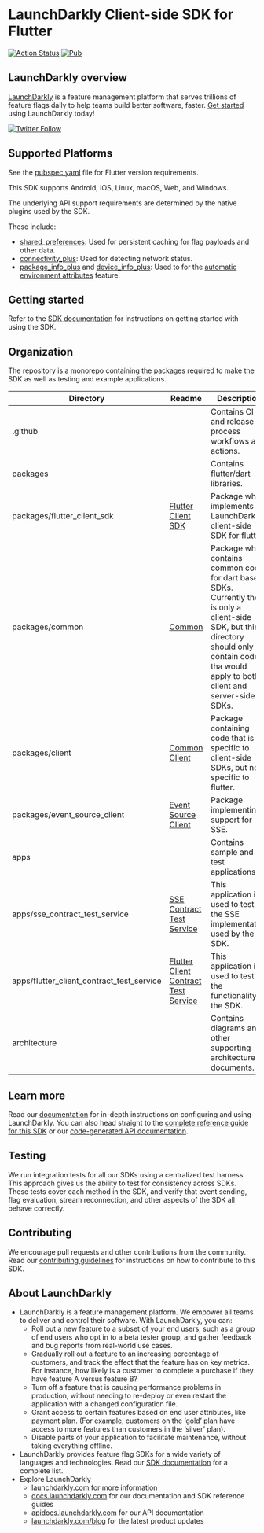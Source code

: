 # LaunchDarkly Client-side SDK for Flutter

[![Action Status](https://github.com/launchdarkly/flutter-client-sdk/actions/workflows/ci.yml/badge.svg)](https://github.com/launchdarkly/flutter-client-sdk/actions/workflows/ci.yml)
[![Pub](https://img.shields.io/pub/v/launchdarkly_flutter_client_sdk.svg)](https://pub.dev/packages/launchdarkly_flutter_client_sdk)

## LaunchDarkly overview

[LaunchDarkly](https://www.launchdarkly.com) is a feature management platform that serves trillions of feature flags daily to help teams build better software, faster. [Get started](https://docs.launchdarkly.com/home/getting-started) using LaunchDarkly today!

[![Twitter Follow](https://img.shields.io/twitter/follow/launchdarkly.svg?style=social&label=Follow&maxAge=2592000)](https://twitter.com/intent/follow?screen_name=launchdarkly)

## Supported Platforms

See the [pubspec.yaml](https://github.com/launchdarkly/flutter-client-sdk/blob/main/packages/flutter_client_sdk/pubspec.yaml) file for Flutter version requirements.

This SDK supports Android, iOS, Linux, macOS, Web, and Windows.

The underlying API support requirements are determined by the native plugins used by the SDK.

These include:
- [shared_preferences](https://pub.dev/packages/shared_preferences): Used for persistent caching for flag payloads and other data.
- [connectivity_plus](https://pub.dev/packages/connectivity_plus): Used for detecting network status.
- [package_info_plus]() and [device_info_plus](): Used to for the [automatic environment attributes](https://docs.launchdarkly.com/sdk/features/environment-attributes/?q=environ) feature.

## Getting started

Refer to the [SDK documentation](https://docs.launchdarkly.com/sdk/client-side/flutter#getting-started) for instructions on getting started with using the SDK.

## Organization

The repository is a monorepo containing the packages required to make the SDK as well as testing
and example applications.

| Directory                                 | Readme                                                                                      | Description                                                                                                                                                                                         |
|-------------------------------------------|---------------------------------------------------------------------------------------------|-----------------------------------------------------------------------------------------------------------------------------------------------------------------------------------------------------|
| .github                                   |                                                                                             | Contains CI and release process workflows and actions.                                                                                                                                              |
| packages                                  |                                                                                             | Contains flutter/dart libraries.                                                                                                                                                                    |
| packages/flutter_client_sdk               | [Flutter Client SDK](packages/flutter_client_sdk/README.md)                                 | Package which implements the LaunchDarkly client-side SDK for flutter.                                                                                                                              |
| packages/common                           | [Common](packages/common/README.md)                                                         | Package which contains common code for dart based SDKs. Currently there is only a client-side SDK, but this directory should only contain code tha would apply to both client and server-side SDKs. |
| packages/client                           | [Common Client](packages/common_client/README.md)                                           | Package containing code that is specific to client-side SDKs, but not specific to flutter.                                                                                                          |
| packages/event_source_client              | [Event Source Client](packages/event_source_client/README.md)                               | Package implementing support for SSE.                                                                                                                                                               |
| apps                                      |                                                                                             | Contains sample and test applications.                                                                                                                                                              |
| apps/sse_contract_test_service            | [SSE Contract Test Service](apps/sse_contract_test_service/README.md)                       | This application is used to test the SSE implementation used by the SDK.                                                                                                                            |
| apps/flutter_client_contract_test_service | [Flutter Client Contract Test Service](apps/flutter_client_contract_test_service/README.md) | This application is used to test the functionality of the SDK.                                                                                                                                      |
| architecture                              |                                                                                             | Contains diagrams and other supporting architecture documents.                                                                                                                                      |

## Learn more

Read our [documentation](https://docs.launchdarkly.com) for in-depth instructions on configuring and using LaunchDarkly. You can also head straight to the [complete reference guide for this SDK](https://docs.launchdarkly.com/sdk/client-side/flutter) or our [code-generated API documentation](https://launchdarkly.github.io/flutter-client-sdk/).

## Testing

We run integration tests for all our SDKs using a centralized test harness. This approach gives us the ability to test for consistency across SDKs. These tests cover each method in the SDK, and verify that event sending, flag evaluation, stream reconnection, and other aspects of the SDK all behave correctly.

## Contributing

We encourage pull requests and other contributions from the community. Read our [contributing guidelines](https://github.com/launchdarkly/flutter-client-sdk/blob/main/CONTRIBUTING.md) for instructions on how to contribute to this SDK.

## About LaunchDarkly

* LaunchDarkly is a feature management platform. We empower all teams to deliver and control their software. With LaunchDarkly, you can:
  * Roll out a new feature to a subset of your end users, such as a group of end users who opt in to a beta tester group, and gather feedback and bug reports from real-world use cases.
  * Gradually roll out a feature to an increasing percentage of customers, and track the effect that the feature has on key metrics. For instance, how likely is a customer to complete a purchase if they have feature A versus feature B?
  * Turn off a feature that is causing performance problems in production, without needing to re-deploy or even restart the application with a changed configuration file.
  * Grant access to certain features based on end user attributes, like payment plan. (For example, customers on the ‘gold’ plan have access to more features than customers in the ‘silver’ plan).
  * Disable parts of your application to facilitate maintenance, without taking everything offline.
* LaunchDarkly provides feature flag SDKs for a wide variety of languages and technologies. Read our [SDK documentation](https://docs.launchdarkly.com/sdk) for a complete list.
* Explore LaunchDarkly
  * [launchdarkly.com](https://www.launchdarkly.com/ "LaunchDarkly Main Website") for more information
  * [docs.launchdarkly.com](https://docs.launchdarkly.com/  "LaunchDarkly Documentation") for our documentation and SDK reference guides
  * [apidocs.launchdarkly.com](https://apidocs.launchdarkly.com/  "LaunchDarkly API Documentation") for our API documentation
  * [launchdarkly.com/blog](https://launchdarkly.com/blog/  "LaunchDarkly Blog") for the latest product updates
